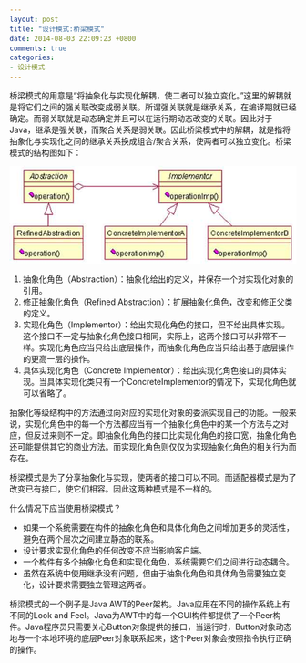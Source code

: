 ```yaml
---
layout: post
title: "设计模式:桥梁模式"
date: 2014-08-03 22:09:23 +0800
comments: true
categories: 
- 设计模式
---
```


桥梁模式的用意是“将抽象化与实现化解耦，使二者可以独立变化。”这里的解耦就是将它们之间的强关联改变成弱关联。所谓强关联就是继承关系，在编译期就已经确定。而弱关联就是动态确定并且可以在运行期动态改变的关联。因此对于Java，继承是强关联，而聚合关系是弱关联。因此桥梁模式中的解耦，就是指将抽象化与实现化之间的继承关系换成组合/聚合关系，使两者可以独立变化。桥梁模式的结构图如下：

![image](/myresource/images/image_blog_20140803_233716.jpg)
<!--more-->
1. 抽象化角色（Abstraction）：抽象化给出的定义，并保存一个对实现化对象的引用。
2. 修正抽象化角色（Refined Abstraction）：扩展抽象化角色，改变和修正父类的定义。
3. 实现化角色（Implementor）：给出实现化角色的接口，但不给出具体实现。这个接口不一定与抽象化角色接口相同，实际上，这两个接口可以非常不一样。实现化角色应当只给出底层操作，而抽象化角色应当只给出基于底层操作的更高一层的操作。
4. 具体实现化角色（Concrete Implementor）：给出实现化角色接口的具体实现。当具体实现化类只有一个ConcreteImplementor的情况下，实现化角色就可以省略了。

抽象化等级结构中的方法通过向对应的实现化对象的委派实现自己的功能。一般来说，实现化角色中的每一个方法都应当有一个抽象化角色中的某一个方法与之对应，但反过来则不一定。即抽象化角色的接口比实现化角色的接口宽，抽象化角色还可能提供其它的商业方法。而实现化角色则仅仅为实现抽象化角色的相关行为而存在。

桥梁模式是为了分享抽象化与实现，使两者的接口可以不同。而适配器模式是为了改变已有接口，使它们相容。因此这两种模式是不一样的。

什么情况下应当使用桥梁模式？

* 如果一个系统需要在构件的抽象化角色和具体化角色之间增加更多的灵活性，避免在两个层次之间建立静态的联系。
* 设计要求实现化角色的任何改变不应当影响客户端。
* 一个构件有多个抽象化角色和实现化角色，系统需要它们之间进行动态耦合。
* 虽然在系统中使用继承没有问题，但由于抽象化角色和具体角色需要独立变化，设计要求需要独立管理这两者。

桥梁模式的一个例子是Java AWT的Peer架构。Java应用在不同的操作系统上有不同的Look and Feel。Java为AWT中的每一个GUI构件都提供了一个Peer构件。Java程序员只需要关心Button对象提供的接口，当运行时，Button对象动态地与一个本地环境的底层Peer对象联系起来，这个Peer对象会按照指令执行正确的操作。

